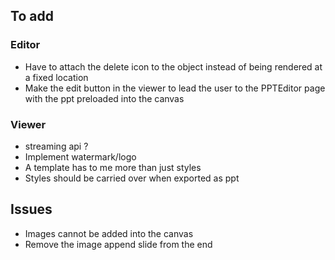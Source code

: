## To add

### Editor
- Have to attach the delete icon to the object instead of being rendered at a fixed location
- Make the edit button in the viewer to lead the user to the PPTEditor page with the ppt preloaded into the canvas

### Viewer
- streaming api ?
- Implement watermark/logo
- A template has to me more than just styles
- Styles should be carried over when exported as ppt

## Issues
- Images cannot be added into the canvas
- Remove the image append slide from the end
